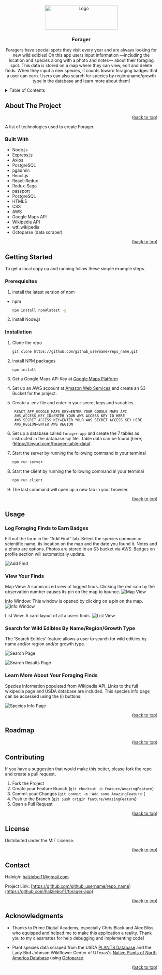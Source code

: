 <a name="readme-top"></a>
<!-- PROJECT LOGO -->
<br />
<div align="center">
  <a href="https://github.com/halziebol11/forager-app">
    <img src="./public/Site_SVG/Logo.svg" alt="Logo" width="240" height="80">
  </a>

<h3 align="center">Forager</h3>

  <p align="center">
    Foragers have special spots they visit every year and are always looking for new wild edibles! On this app users input information —including the location and species along with a photo and notes— about their foraging spot. This data is stored on a map where they can view, edit and delete finds. When they input a new species, it counts toward foraging badges that a user can earn. Users can also search for species by region/name/growth type in the database and learn more about them!
    <br />
</div>



<!-- TABLE OF CONTENTS -->
<details>
  <summary>Table of Contents</summary>
  <ol>
    <li>
      <a href="#about-the-project">About The Project</a>
      <ul>
        <li><a href="#built-with">Built With</a></li>
      </ul>
    </li>
    <li>
      <a href="#getting-started">Getting Started</a>
      <ul>
        <li><a href="#prerequisites">Prerequisites</a></li>
        <li><a href="#installation">Installation</a></li>
      </ul>
    </li>
    <li><a href="#usage">Usage</a></li>
    <li><a href="#roadmap">Roadmap</a></li>
    <li><a href="#contributing">Contributing</a></li>
    <li><a href="#license">License</a></li>
    <li><a href="#contact">Contact</a></li>
    <li><a href="#acknowledgments">Acknowledgments</a></li>
  </ol>
</details>



<!-- ABOUT THE PROJECT -->
## About The Project

<p align="right">(<a href="#readme-top">back to top</a>)</p>

A list of technologies used to create Forager.

### Built With

* Node.js
* Express.js
* Axios
* PostgreSQL
* pgadmin
* React.js
* React-Redux
* Redux-Saga
* passport
* PostgreSQL
* HTML5
* CSS
* AWS
* Google Maps API
* Wikipedia API
* wtf_wikipedia
* Octoparse (data scraper)

<p align="right">(<a href="#readme-top">back to top</a>)</p>


## Getting Started

To get a local copy up and running follow these simple example steps.

### Prerequisites

1. Install the latest version of npm
* npm
  ```sh
  npm install npm@latest -g
  ```
2. Install Node.js

### Installation

1. Clone the repo
   ```sh
   git clone https://github.com/github_username/repo_name.git
   ```
2. Install NPM packages
   ```sh
   npm install
   ```
3. Get a Google Maps API Key at [Google Maps Platform](https://developers.google.com/maps/documentation/javascript/get-api-key)
4. Set up an AWS account at [Amazon Web Services](https://docs.aws.amazon.com/index.html) and create an S3 Bucket for the project.
4. Create a .env file and enter in your secret keys and variables.
   ```
    REACT_APP_GOOGLE_MAPS_KEY=ENTER YOUR GOOGLE MAPS API
    AWS_ACCESS_KEY_ID=ENTER YOUR AWS ACCESS KEY ID HERE
    AWS_SECRET_ACCESS_KEY=ENTER YOUR AWS SECRET ACCESS KEY HERE
    AWS_REGION=ENTER AWS REGION
   ```
5. Set up a database called `forager-app` and create the 7 tables as instructed in the database.sql file. Table data can be found [here] (https://tinyurl.com/forager-table-data).

6. Start the server by running the following command in your terminal
   ```sh
   npm run server
   ```
7. Start the client by running the following command in your terminal
   ```sh
   npm run client
   ```
8. The last command will open up a new tab in your browser.


<p align="right">(<a href="#readme-top">back to top</a>)</p>


<!-- USAGE EXAMPLES -->
## Usage

### Log Foraging Finds to Earn Badges
Fill out the form in the "Add Find" tab. Select the species common or scientific name, its location on the map and the date you found it. Notes and a photo are options. Photos are stored in an S3 bucket via AWS. Badges on profile section will automatically update.

![Add Find](./public/Documentation/Add%20Find.png)


### View Your Finds

Map View:
A summarized view of logged finds. Clicking the red icon by the observation number causes its pin on the map to bounce.
![Map View](./public/Documentation/Map%20View.png)


Info Window:
This window is opened by clicking on a pin on the map.
![Info Window](./public/Documentation/Info%20Window.png)


List View:
A card layout of all a users finds.
![List View](./public/Documentation/List%20View.png)


### Search for Wild Edibles By Name/Region/Growth Type
The 'Search Edibles' feature allows a user to search for wild edibles by name and/or region and/or growth type.

![Search Page](./public/Documentation/Search.png)

![Search Results Page](./public/Documentation/Search%20Results%20Page.png)


### Learn More About Your Foraging Finds
Species information populated from Wikipedia API. Links to the full wikipedia page and USDA database are included. This species info page can be accessed using the (i) buttons.

![Species Info Page](./public/Documentation/Species%20Info%20Page.png)


<p align="right">(<a href="#readme-top">back to top</a>)</p>



<!-- ROADMAP -->
## Roadmap

<!-- - [ ] Feature 1
- [ ] Feature 2
- [ ] Feature 3
    - [ ] Nested Feature -->


<p align="right">(<a href="#readme-top">back to top</a>)</p>



<!-- CONTRIBUTING -->
## Contributing

If you have a suggestion that would make this better, please fork the repo and create a pull request.

1. Fork the Project
2. Create your Feature Branch (`git checkout -b feature/AmazingFeature`)
3. Commit your Changes (`git commit -m 'Add some AmazingFeature'`)
4. Push to the Branch (`git push origin feature/AmazingFeature`)
5. Open a Pull Request

<p align="right">(<a href="#readme-top">back to top</a>)</p>



<!-- LICENSE -->
## License

Distributed under the MIT License.
<p align="right">(<a href="#readme-top">back to top</a>)</p>



<!-- CONTACT -->
## Contact

Haleigh: halziebol11@gmail.com

Project Link: [https://github.com/github_username/repo_name](https://github.com/halziebol11/forager-app)

<p align="right">(<a href="#readme-top">back to top</a>)</p>



<!-- ACKNOWLEDGMENTS -->
## Acknowledgments

* Thanks to Prime Digital Academy, especially Chris Black and Alex Bliss who equipped and helped me to make this application a reality. Thank you to my classmates for help debugging and implementing code!

* Plant species data scraped from the USDA <a href="https://plants.sc.egov.usda.gov/home">PLANTS Database</a> and the Lady Bird Johnson Wildflower Center of UTexas's <a href="https://www.wildflower.org/plants-main">Native Plants of North America Database</a> using <a href="https://www.octoparse.com/">Octoparse</a>.
      

<p align="right">(<a href="#readme-top">back to top</a>)</p>



<!-- MARKDOWN LINKS & IMAGES -->
<!-- https://www.markdownguide.org/basic-syntax/#reference-style-links -->
[stars-shield]: https://img.shields.io/github/stars/github_username/repo_name.svg?style=for-the-badge
[stars-url]: https://github.com/github_username/repo_name/stargazers
[issues-shield]: https://img.shields.io/github/issues/github_username/repo_name.svg?style=for-the-badge
[issues-url]: https://github.com/github_username/repo_name/issues
[license-shield]: https://img.shields.io/github/license/github_username/repo_name.svg?style=for-the-badge
[license-url]: https://github.com/github_username/repo_name/blob/master/LICENSE.txt
[linkedin-shield]: https://img.shields.io/badge/-LinkedIn-black.svg?style=for-the-badge&logo=linkedin&colorB=555
[linkedin-url]: https://linkedin.com/in/linkedin_username
[product-screenshot]: images/screenshot.png
